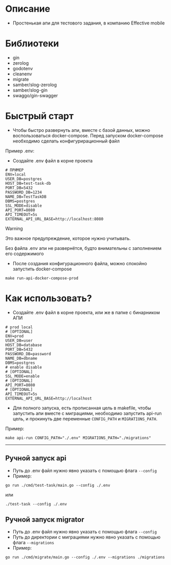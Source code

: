 # Описание
* Простенькая апи для тестового задания, в компанию Effective mobile

# Библиотеки
* gin
* zerolog
* godotenv
* cleanenv
* migrate
* samber/slog-zerolog
* samber/slog-gin
* swaggo/gin-swagger

# Быстрый старт
* Чтобы быстро развернуть апи, вместе с базой данных, можно воспользоваться docker-compose. Перед запуском docker-compose необходимо сделать конфигурирационный файл

Пример .env:
* Создайте .env файл в корне проекта
```dotenv
# ПРИМЕР
ENV=local
USER_DB=postgres
HOST_DB=test-task-db
PORT_DB=5432
PASSWORD_DB=1234
NAME_DB=TestTaskDB
DBMS=postgres
SSL_MODE=disable
API_PORT=8080
API_TIMEOUT=5s
EXTERNAL_API_URL_BASE=http://localhost:8080
```

> [!WARNING]
> Это важное предупреждение, которое нужно учитывать.
>
> Без файла .env апи не развернётся, будто внимательны с заполнением его содержимого

* После создания конфигурационного файла, можно спокойно запустить docker-compose
```shell
make run-api-docker-compose-prod
```

# Как использовать?
* Создайте .env файл в корне проекта, или же в папке с бинарником АПИ
```dotenv
# prod local
# [OPTIONAL]
ENV=prod
USER_DB=user
HOST_DB=database
PORT_DB=5432
PASSWORD_DB=password
NAME_DB=dbname
DBMS=postgres
# enable disable
# [OPTIONAL]
SSL_MODE=enable
# [OPTIONAL]
API_PORT=8080
# [OPTIONAL]
API_TIMEOUT=5s
EXTERNAL_API_URL_BASE=http://localhost
```
* Для полного запуска, есть прописанная цель в makefile, чтобы запустить апи вместе с миграциями, необходимо запустить api-run цель, и прокинуть две переменные `CONFIG_PATH` и `MIGRATIONS_PATH`. 

Пример:
```shell
make api-run CONFIG_PATH="./.env" MIGRATIONS_PATH="./migrations"
```
---
## Ручной запуск api
* Путь до .env файл нужно явно указать с помощью флага `--config`
* Пример:
```shell
go run ./cmd/test-task/main.go --config ./.env
```
или

```shell
./test-task --config ./.env
```

## Ручной запуск migrator
* Путь до .env файл нужно явно указать с помощью флага `--config`
* Путь до директории с миграциями нужно явно указать с помощью флага `--migrations`
* Пример:
```shell
go run ./cmd/migrate/main.go --config ./.env --migrations ./migrations
```
